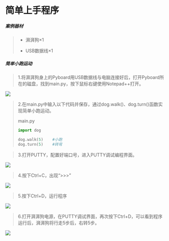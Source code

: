 # 简单上手程序

##### 案例器材

>* 湃湃狗×1
>
>* USB数据线×1
>

##### 简单小跑运动

>1.将湃湃狗身上的Pyboard用USB数据线与电脑连接好后，打开Pyboard所在的磁盘，找到main.py，按下鼠标右键使用Notepad++打开。

![](/pic/ch3/3.2.2/1.png)

>2.在main.py中输入以下代码并保存，通过dog.walk()、dog.turn()函数实现简单小跑运动。
>
>main.py
>
>
>```python
>import dog
>
>dog.walk(5)	#小跑
>dog.turn(5)	#转弯
>```

>3.打开PUTTY，配置好端口号，进入PUTTY调试编程界面。

![](/pic/ch3/3.2.2/3.png)

>4.按下Ctrl+C，出现“>>>”

![](/pic/ch3/3.2.2/4.png)

>5.按下Ctrl+D，运行程序

![](/pic/ch3/3.2.2/5.png)

>6.打开湃湃狗电源，在PUTTY调试界面，再次按下Ctrl+D，可以看到程序运行后，湃湃狗将行走5步后，右转5步。

![](/pic/ch3/3.2.2/6.png)
